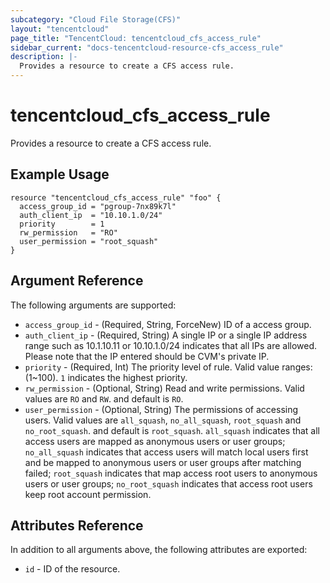 ```yaml
---
subcategory: "Cloud File Storage(CFS)"
layout: "tencentcloud"
page_title: "TencentCloud: tencentcloud_cfs_access_rule"
sidebar_current: "docs-tencentcloud-resource-cfs_access_rule"
description: |-
  Provides a resource to create a CFS access rule.
---
```


# tencentcloud_cfs_access_rule

Provides a resource to create a CFS access rule.

## Example Usage

```hcl
resource "tencentcloud_cfs_access_rule" "foo" {
  access_group_id = "pgroup-7nx89k7l"
  auth_client_ip  = "10.10.1.0/24"
  priority        = 1
  rw_permission   = "RO"
  user_permission = "root_squash"
}
```

## Argument Reference

The following arguments are supported:

* `access_group_id` - (Required, String, ForceNew) ID of a access group.
* `auth_client_ip` - (Required, String) A single IP or a single IP address range such as 10.1.10.11 or 10.10.1.0/24 indicates that all IPs are allowed. Please note that the IP entered should be CVM's private IP.
* `priority` - (Required, Int) The priority level of rule. Valid value ranges: (1~100). `1` indicates the highest priority.
* `rw_permission` - (Optional, String) Read and write permissions. Valid values are `RO` and `RW`. and default is `RO`.
* `user_permission` - (Optional, String) The permissions of accessing users. Valid values are `all_squash`, `no_all_squash`, `root_squash` and `no_root_squash`. and default is `root_squash`. `all_squash` indicates that all access users are mapped as anonymous users or user groups; `no_all_squash` indicates that access users will match local users first and be mapped to anonymous users or user groups after matching failed; `root_squash` indicates that map access root users to anonymous users or user groups; `no_root_squash` indicates that access root users keep root account permission.

## Attributes Reference

In addition to all arguments above, the following attributes are exported:

* `id` - ID of the resource.



